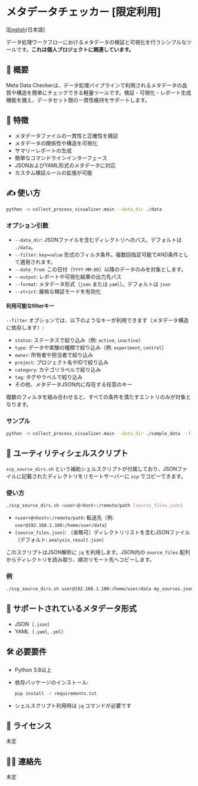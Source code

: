 # メタデータチェッカー [限定利用]

[[English](./README.md)/日本語]

データ処理ワークフローにおけるメタデータの検証と可視化を行うシンプルなツールです。**これは個人プロジェクトに関連しています。**

## 📝 概要

Meta Data Checkerは、データ処理パイプラインで利用されるメタデータの品質や構造を簡単にチェックできる軽量ツールです。検証・可視化・レポート生成機能を備え、データセット間の一貫性維持をサポートします。

## 🚀 特徴

- メタデータファイルの一貫性と正確性を検証
- メタデータの関係性や構造を可視化
- サマリーレポートの生成
- 簡単なコマンドラインインターフェース
- JSONおよびYAML形式のメタデータに対応
- カスタム検証ルールの拡張が可能

## ✍ 使い方

```bash
python -m collect_process_visualizer.main --data_dir ./data
```

### オプション引数

- `--data_dir`: JSONファイルを含むディレクトリへのパス。デフォルトは `./data`。
- `--filter`: `key=value` 形式のフィルタ条件。複数回指定可能でAND条件として適用されます。
- `--date_from`: この日付（`YYYY-MM-DD`）以降のデータのみを対象とします。
- `--output`: レポートや可視化結果の出力先パス
- `--format`: メタデータ形式（`json` または `yaml`）。デフォルトは `json`
- `--strict`: 厳格な検証モードを有効化

#### 利用可能なfilterキー

`--filter` オプションでは、以下のようなキーが利用できます（メタデータ構造に依存します）:

- `status`: ステータスで絞り込み（例: `active`, `inactive`）
- `type`: データや実験の種類で絞り込み（例: `experiment`, `control`）
- `owner`: 所有者や担当者で絞り込み
- `project`: プロジェクト名やIDで絞り込み
- `category`: カテゴリラベルで絞り込み
- `tag`: タグやラベルで絞り込み
- その他、メタデータJSON内に存在する任意のキー

複数のフィルタを組み合わせると、すべての条件を満たすエントリのみが対象となります。

### サンプル

```bash
python -m collect_process_visualizer.main --data_dir ./sample_data --filter status=active --filter type=experiment --date_from 2024-01-01 --output ./report --format yaml --strict
```

## 🐚 ユーティリティシェルスクリプト

`scp_source_dirs.sh` という補助シェルスクリプトが付属しており、JSONファイルに記載されたディレクトリをリモートサーバーに `scp` でコピーできます。

### 使い方

```bash
./scp_source_dirs.sh <user>@<host>:/remote/path [source_files.json]
```

- `<user>@<host>:/remote/path`: 転送先（例: `user@192.168.1.100:/home/user/data`）
- `[source_files.json]`: （省略可）ディレクトリリストを含むJSONファイル（デフォルト: `analysis_result.json`）

このスクリプトはJSON解析に `jq` を利用します。JSON内の `source_files` 配列からディレクトリを読み取り、順次リモート先へコピーします。

### 例

```bash
./scp_source_dirs.sh user@192.168.1.100:/home/user/data my_sources.json
```

## 📂 サポートされているメタデータ形式

- JSON（`.json`）
- YAML（`.yaml`, `.yml`）

## 🛠 必要要件

- Python 3.8以上
- 依存パッケージのインストール:

    ```bash
    pip install -r requirements.txt
    ```
- シェルスクリプト利用時は `jq` コマンドが必要です

## 📄 ライセンス

未定

## 🙋‍♂️ 連絡先

未定